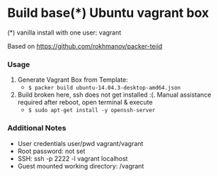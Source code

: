 Build base(*) Ubuntu vagrant box
===========================================

(*) vanilla install with one user: vagrant

Based on https://github.com/rokhmanov/packer-teiid

### Usage
1. Generate Vagrant Box from Template:
   * `$ packer build ubuntu-14.04.3-desktop-amd64.json`
2. Build broken here, ssh does not get installed :(. Manual assistance required after reboot, open terminal & execute
   * `$ sudo apt-get install -y openssh-server`

### Additional Notes
* User credentials user/pwd vagrant/vagrant
* Root password: not set
* SSH: ssh -p 2222 -l vagrant localhost
* Guest mounted working directory: /vagrant
